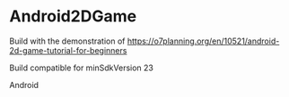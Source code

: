 # Android2DGame

Build with the demonstration of https://o7planning.org/en/10521/android-2d-game-tutorial-for-beginners

Build compatible for minSdkVersion 23

Android 
